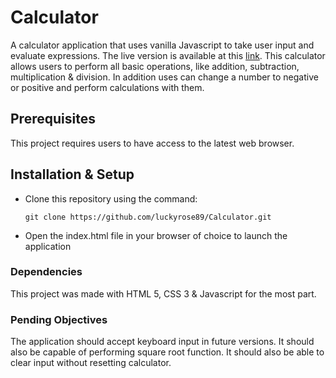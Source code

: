# Calculator

A calculator application that uses vanilla Javascript to take user input and evaluate expressions. The live version is available at this [link](https://luckyrose89.github.io/Calculator/). This calculator allows users to perform all basic operations, like addition, subtraction, multiplication & division. In addition uses can change a number to negative or positive and perform calculations with them.

## Prerequisites

This project requires users to have access to the latest web browser.

## Installation & Setup

- Clone this repository using the command:


    `git clone https://github.com/luckyrose89/Calculator.git`

- Open the index.html file in your browser of choice to launch the application

### Dependencies

This project was made with HTML 5, CSS 3 & Javascript for the most part.

### Pending Objectives

The application should accept keyboard input in future versions. It should also be capable of performing square root function. It should also be able to clear input without resetting calculator.
